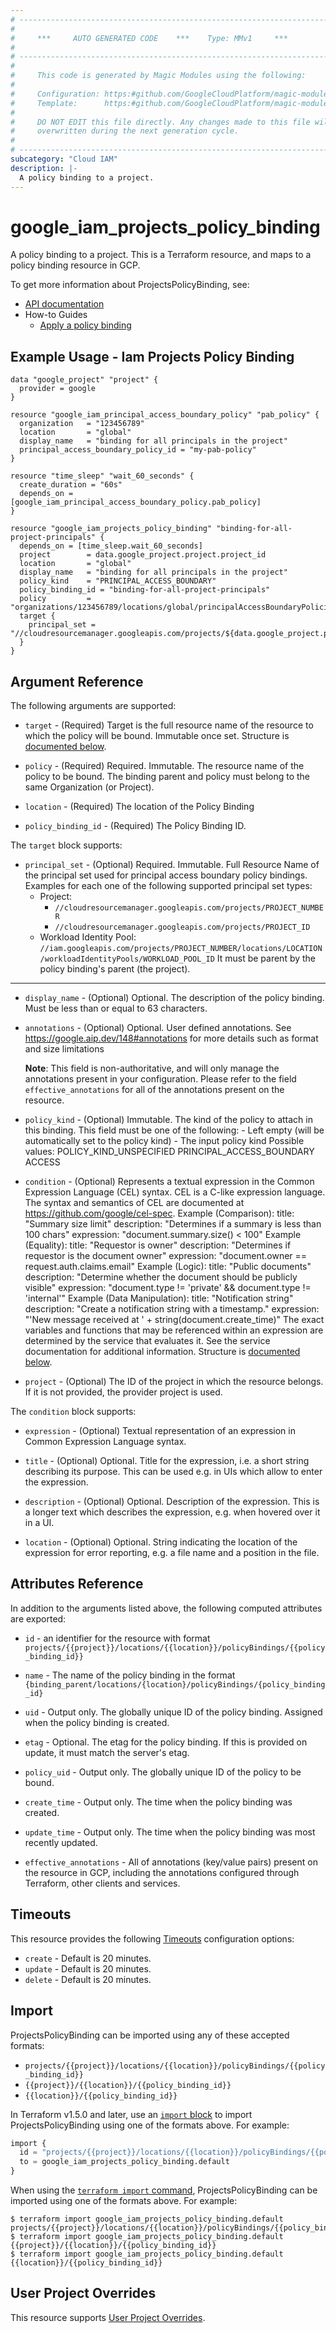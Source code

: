 ```yaml
---
# ----------------------------------------------------------------------------
#
#     ***     AUTO GENERATED CODE    ***    Type: MMv1     ***
#
# ----------------------------------------------------------------------------
#
#     This code is generated by Magic Modules using the following:
#
#     Configuration: https:#github.com/GoogleCloudPlatform/magic-modules/tree/main/mmv1/products/iam3/ProjectsPolicyBinding.yaml
#     Template:      https:#github.com/GoogleCloudPlatform/magic-modules/tree/main/mmv1/templates/terraform/resource.html.markdown.tmpl
#
#     DO NOT EDIT this file directly. Any changes made to this file will be
#     overwritten during the next generation cycle.
#
# ----------------------------------------------------------------------------
subcategory: "Cloud IAM"
description: |-
  A policy binding to a project.
---
```


# google_iam_projects_policy_binding

A policy binding to a project. This is a Terraform resource, and maps to a policy binding resource in GCP.


To get more information about ProjectsPolicyBinding, see:

* [API documentation](https://cloud.google.com/iam/docs/reference/rest/v3/projects.locations.policyBindings)
* How-to Guides
    * [Apply a policy binding](https://cloud.google.com/iam/docs/principal-access-boundary-policies-create#create_binding)

## Example Usage - Iam Projects Policy Binding


```hcl
data "google_project" "project" {
  provider = google
}

resource "google_iam_principal_access_boundary_policy" "pab_policy" {
  organization   = "123456789"
  location       = "global"
  display_name   = "binding for all principals in the project"
  principal_access_boundary_policy_id = "my-pab-policy"
}

resource "time_sleep" "wait_60_seconds" {
  create_duration = "60s"
  depends_on = [google_iam_principal_access_boundary_policy.pab_policy]
}

resource "google_iam_projects_policy_binding" "binding-for-all-project-principals" {
  depends_on = [time_sleep.wait_60_seconds]
  project        = data.google_project.project.project_id
  location       = "global"
  display_name   = "binding for all principals in the project"
  policy_kind    = "PRINCIPAL_ACCESS_BOUNDARY"
  policy_binding_id = "binding-for-all-project-principals"
  policy         = "organizations/123456789/locations/global/principalAccessBoundaryPolicies/${google_iam_principal_access_boundary_policy.pab_policy.principal_access_boundary_policy_id}"
  target {
    principal_set = "//cloudresourcemanager.googleapis.com/projects/${data.google_project.project.project_id}"
  }
}
```

## Argument Reference

The following arguments are supported:


* `target` -
  (Required)
  Target is the full resource name of the resource to which the policy will be bound. Immutable once set.
  Structure is [documented below](#nested_target).

* `policy` -
  (Required)
  Required. Immutable. The resource name of the policy to be bound. The binding parent and policy must belong to the same Organization (or Project).

* `location` -
  (Required)
  The location of the Policy Binding

* `policy_binding_id` -
  (Required)
  The Policy Binding ID.


<a name="nested_target"></a>The `target` block supports:

* `principal_set` -
  (Optional)
  Required. Immutable. Full Resource Name of the principal set used for principal access boundary policy bindings.
  Examples for each one of the following supported principal set types:
  * Project:
    * `//cloudresourcemanager.googleapis.com/projects/PROJECT_NUMBER`
    * `//cloudresourcemanager.googleapis.com/projects/PROJECT_ID`
  * Workload Identity Pool: `//iam.googleapis.com/projects/PROJECT_NUMBER/locations/LOCATION/workloadIdentityPools/WORKLOAD_POOL_ID`
  It must be parent by the policy binding's parent (the project).

- - -


* `display_name` -
  (Optional)
  Optional. The description of the policy binding. Must be less than or equal to 63 characters.

* `annotations` -
  (Optional)
  Optional. User defined annotations. See https://google.aip.dev/148#annotations for more details such as format and size limitations

  **Note**: This field is non-authoritative, and will only manage the annotations present in your configuration.
  Please refer to the field `effective_annotations` for all of the annotations present on the resource.

* `policy_kind` -
  (Optional)
  Immutable. The kind of the policy to attach in this binding. This
  field must be one of the following:  - Left empty (will be automatically set
  to the policy kind) - The input policy kind   Possible values:  POLICY_KIND_UNSPECIFIED PRINCIPAL_ACCESS_BOUNDARY ACCESS

* `condition` -
  (Optional)
  Represents a textual expression in the Common Expression Language
  (CEL) syntax. CEL is a C-like expression language. The syntax and semantics of
  CEL are documented at https://github.com/google/cel-spec.
  Example (Comparison):
  title: \"Summary size limit\"
  description: \"Determines if a summary is less than 100 chars\"
  expression: \"document.summary.size() < 100\"
  Example
  (Equality):
  title: \"Requestor is owner\"
  description: \"Determines if requestor is the document owner\"
  expression: \"document.owner == request.auth.claims.email\"  Example
  (Logic):
  title: \"Public documents\"
  description: \"Determine whether the document should be publicly visible\"
  expression: \"document.type != 'private' && document.type != 'internal'\"
  Example (Data Manipulation):
  title: \"Notification string\"
  description: \"Create a notification string with a timestamp.\"
  expression: \"'New message received at ' + string(document.create_time)\"
  The exact variables and functions that may be referenced within an expression are
  determined by the service that evaluates it. See the service documentation for
  additional information.
  Structure is [documented below](#nested_condition).

* `project` - (Optional) The ID of the project in which the resource belongs.
    If it is not provided, the provider project is used.


<a name="nested_condition"></a>The `condition` block supports:

* `expression` -
  (Optional)
  Textual representation of an expression in Common Expression Language syntax.

* `title` -
  (Optional)
  Optional. Title for the expression, i.e. a short string describing its purpose. This can be used e.g. in UIs which allow to enter the expression.

* `description` -
  (Optional)
  Optional. Description of the expression. This is a longer text which describes the expression, e.g. when hovered over it in a UI.

* `location` -
  (Optional)
  Optional. String indicating the location of the expression for error reporting, e.g. a file name and a position in the file.

## Attributes Reference

In addition to the arguments listed above, the following computed attributes are exported:

* `id` - an identifier for the resource with format `projects/{{project}}/locations/{{location}}/policyBindings/{{policy_binding_id}}`

* `name` -
  The name of the policy binding in the format `{binding_parent/locations/{location}/policyBindings/{policy_binding_id}`

* `uid` -
  Output only. The globally unique ID of the policy binding. Assigned when the policy binding is created.

* `etag` -
  Optional. The etag for the policy binding. If this is provided on update, it must match the server's etag.

* `policy_uid` -
  Output only. The globally unique ID of the policy to be bound.

* `create_time` -
  Output only. The time when the policy binding was created.

* `update_time` -
  Output only. The time when the policy binding was most recently updated.

* `effective_annotations` -
  All of annotations (key/value pairs) present on the resource in GCP, including the annotations configured through Terraform, other clients and services.


## Timeouts

This resource provides the following
[Timeouts](https://developer.hashicorp.com/terraform/plugin/sdkv2/resources/retries-and-customizable-timeouts) configuration options:

- `create` - Default is 20 minutes.
- `update` - Default is 20 minutes.
- `delete` - Default is 20 minutes.

## Import


ProjectsPolicyBinding can be imported using any of these accepted formats:

* `projects/{{project}}/locations/{{location}}/policyBindings/{{policy_binding_id}}`
* `{{project}}/{{location}}/{{policy_binding_id}}`
* `{{location}}/{{policy_binding_id}}`


In Terraform v1.5.0 and later, use an [`import` block](https://developer.hashicorp.com/terraform/language/import) to import ProjectsPolicyBinding using one of the formats above. For example:

```tf
import {
  id = "projects/{{project}}/locations/{{location}}/policyBindings/{{policy_binding_id}}"
  to = google_iam_projects_policy_binding.default
}
```

When using the [`terraform import` command](https://developer.hashicorp.com/terraform/cli/commands/import), ProjectsPolicyBinding can be imported using one of the formats above. For example:

```
$ terraform import google_iam_projects_policy_binding.default projects/{{project}}/locations/{{location}}/policyBindings/{{policy_binding_id}}
$ terraform import google_iam_projects_policy_binding.default {{project}}/{{location}}/{{policy_binding_id}}
$ terraform import google_iam_projects_policy_binding.default {{location}}/{{policy_binding_id}}
```

## User Project Overrides

This resource supports [User Project Overrides](https://registry.terraform.io/providers/hashicorp/google/latest/docs/guides/provider_reference#user_project_override).
